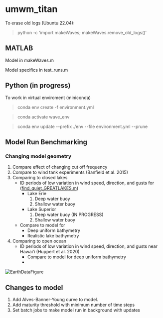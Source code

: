 # umwm_titan

To erase old logs (Ubuntu 22.04):
> python -c 'import makeWaves; makeWaves.remove_old_logs()'

## MATLAB
Model in makeWaves.m

Model specifics in test_runs.m

## Python (in progress)
To work in virtual enviroment (miniconda)
> conda env create -f environment.yml

> conda activate wave_env

> conda env update --prefix ./env --file environment.yml  --prune

## Model Run Benchmarking

### Changing model geometry

1. Compare effect of changing cut off frequency
2. Compare to wind tank experiments (Banfield et al. 2015)
3. Comparing to closed lakes
   - ID periods of low variation in wind speed, direction, and gusts for (<ins>find_quiet_GREATLAKES.m</ins>)
     - Lake Erie
       1. Deep water buoy
       2. Shallow water buoy
     - Lake Superior 
       1. Deep water buoy (IN PROGRESS)
       2. Shallow water buoy
   - Compare to model for
     - Deep uniform bathymetry
     - Realistic lake bathymetry
4. Comparing to open ocean
   - ID periods of low variation in wind speed, direction, and gusts near Hawai’i (Huppert et al. 2020)
     - Compare to model for deep uniform bathymetry
     - 

![EarthDataFigure](https://github.com/Cornell-MIT/umwm_titan/assets/24469269/fba689f2-06e1-4eb6-8668-a3ec405d97f1)

## Changes to model

1. Add Alves-Banner-Young curve to model.
2. Add maturity threshold with minimum number of time steps
3. Set batch jobs to make model run in background with updates
